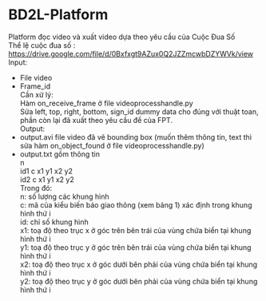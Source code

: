 # BD2L-Platform
Platform đọc video và xuất video dựa theo yêu cầu của Cuộc Đua Số  
Thể lệ cuộc đua số : https://drive.google.com/file/d/0Bxfxgt9AZux0Q2JZZmcwbDZYWVk/view  
Input:  
* File video  
* Frame_id  
Cần xử lý:  
Hàm on_receive_frame ở file videoprocesshandle.py  
Sửa left, top, right, bottom, sign_id dummy data cho đúng với thuật toan, phần còn lại đã xuất theo yêu cầu đề của FPT.  
Output:  
* output.avi file video đã vẽ bounding box (muốn thêm thông tin, text thì sửa hàm on_object_found ở file videoprocesshandle.py)  
* output.txt gồm thông tin   
n  
id1 c x1 y1 x2 y2  
id2 c x1 y1 x2 y2  
Trong đó:  
n: số lượng các khung hình  
c: mã của kiểu biến báo giao thông (xem bảng 1) xác định trong khung hình thứ i  
id: chỉ số khung hình  
x1: toạ độ theo trục x ở góc trên bên trái của vùng chứa biển tại khung hình thứ i  
y1: toạ độ theo trục y ở góc trên bên trái của vùng chứa biển tại khung hình thứ i  
x2: toạ độ theo trục x ở góc dưới bên phải của vùng chứa biển tại khung hình thứ i   
y2: toạ độ theo trục y ở góc dưới bên phải của vùng chứa biển tại khung hình thứ i  
